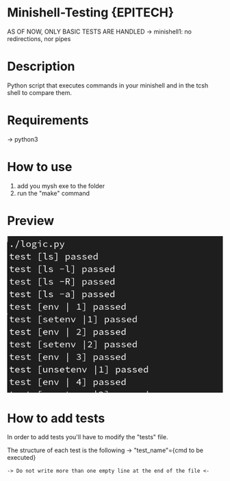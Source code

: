 # Minishell-Testing {EPITECH}
AS OF NOW, ONLY BASIC TESTS ARE HANDLED -> minishell1: no redirections, nor pipes

# Description
Python script that executes commands in your minishell and in the tcsh shell to compare them.

# Requirements
-> python3

# How to use
1. add you mysh exe to the folder
2. run the "make" command

# Preview
![Example of the program once executed](ReadMeImgs/test.png)

# How to add tests
In order to add tests you'll have to modify the "tests" file.

The structure of each test is the following -> "test_name"={cmd to be executed}

    -> Do not write more than one empty line at the end of the file <-
